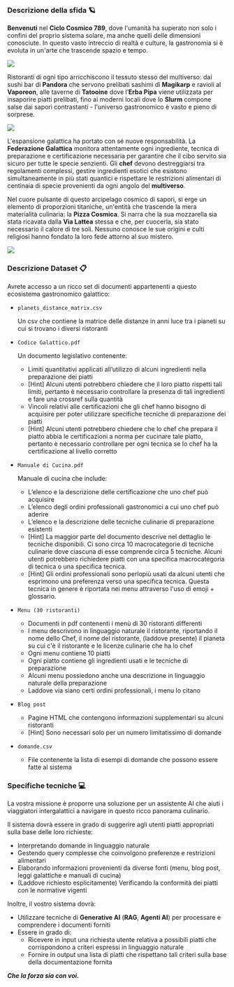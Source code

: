 ### Descrizione della sfida 🪐

**Benvenuti** nel **Ciclo Cosmico 789**, dove l'umanità ha superato non solo i confini del proprio sistema solare, ma anche quelli delle dimensioni conosciute. In questo vasto intreccio di realtà e culture, la gastronomia si è evoluta in un'arte che trascende spazio e tempo. 

![](https://www.googleapis.com/download/storage/v1/b/kaggle-user-content/o/inbox%2F6840884%2Fd4cd3a9d619dec67942e5344dcacf9e4%2F9gw32h.gif?generation=1737047022355670&alt=media)

Ristoranti di ogni tipo arricchiscono il tessuto stesso del multiverso: dai sushi bar di **Pandora** che servono prelibati sashimi di **Magikarp** e ravioli al **Vaporeon**, alle taverne di **Tatooine** dove l’**Erba Pipa** viene utilizzata per insaporire piatti prelibati, fino ai moderni locali dove lo **Slurm** compone salse dai sapori contrastanti - l'universo gastronomico è vasto e pieno di sorprese.

![](https://www.googleapis.com/download/storage/v1/b/kaggle-user-content/o/inbox%2F6840884%2F888315aac2d2bdd249e8df8fc79f8043%2Fimage.png?generation=1737046855158236&alt=media)

L'espansione galattica ha portato con sé nuove responsabilità. La **Federazione Galattica** monitora attentamente ogni ingrediente, tecnica di preparazione e certificazione necessaria per garantire che il cibo servito sia sicuro per tutte le specie senzienti. Gli **chef** devono destreggiarsi tra regolamenti complessi, gestire ingredienti esotici che esistono simultaneamente in più stati quantici e rispettare le restrizioni alimentari di centinaia di specie provenienti da ogni angolo del **multiverso**.

Nel cuore pulsante di questo arcipelago cosmico di sapori, si erge un elemento di proporzioni titaniche, un'entità che trascende la mera materialità culinaria: la **Pizza Cosmica**. Si narra che la sua mozzarella sia stata ricavata dalla **Via Lattea** stessa e che, per cuocerla, sia stato necessario il calore di tre soli. Nessuno conosce le sue origini e culti religiosi hanno fondato la loro fede attorno al suo mistero.

![](https://www.googleapis.com/download/storage/v1/b/kaggle-user-content/o/inbox%2F6840884%2F0c07b3e6f34ac48b9bb627387ce71531%2FTesto%20del%20paragrafo%20(1).png?generation=1737047186767633&alt=media)

### Descrizione Dataset 📋

Avrete accesso a un ricco set di documenti appartenenti a questo ecosistema gastronomico galattico:

- `planets_distance_matrix.csv`
    
    Un csv che contiene la matrice delle distanze in anni luce tra i pianeti su cui si trovano i diversi ristoranti
    
- `Codice Galattico.pdf`
    
    Un documento legislativo contenente:
    
    - Limiti quantitativi applicati all’utilizzo di alcuni ingredienti nella preparazione dei piatti
    - \[Hint\] Alcuni utenti potrebbero chiedere che il loro piatto rispetti tali limiti, pertanto è necessario controllare la presenza di tali ingredienti e fare una crossref sulla quantità
    - Vincoli relativi alle certificazioni che gli chef hanno bisogno di acquisire per poter utilizzare specifiche tecniche di preparazione dei piatti
    - \[Hint\] Alcuni utenti potrebbero chiedere che lo chef che prepara il piatto abbia le certificazioni a norma per cucinare tale piatto, pertanto è necessario controllare per ogni tecnica se lo chef ha la certificazione al livello corretto

- `Manuale di Cucina.pdf`
    
    Manuale di cucina che include:
    
    - L’elenco e la descrizione delle certificazione che uno chef può acquisire
    - L’elenco degli ordini professionali gastronomici a cui uno chef può aderire
    - L’elenco e la descrizione delle tecniche culinarie di preparazione esistenti
    - [Hint] La maggior parte del documento descrive nel dettaglio le tecniche disponibili. Ci sono circa 10 macrocategorie di tecniche culinarie dove ciascuna di esse comprende circa 5 tecniche. Alcuni utenti potrebbero richiedere piatti con una specifica macrocategoria di tecnica o una specifica tecnica.
    - [Hint] Gli ordini professionali sono perlopiù usati da alcuni utenti che esprimono una preferenza verso una specifica tecnica. Questa tecnica in genere è riportata nei menu attraverso l'uso di  emoji + glossario.

- `Menu (30 ristoranti)`
    
    - Documenti in pdf contenenti i menù di 30 ristoranti differenti
    - I menu descrivono in linguaggio naturale il ristorante, riportando il nome dello Chef, il nome del ristorante, (laddove presente) il pianeta su cui c'è il ristorante e le licenze culinarie che ha lo chef
    - Ogni menu contiene 10 piatti
    - Ogni piatto contiene gli ingredienti usati e le tecniche di preparazione
    - Alcuni menu possiedono anche una descrizione in linguaggio naturale della preparazione
    - Laddove via siano certi ordini professionali, i menu lo citano
    
- `Blog post`
    
    - Pagine HTML che contengono informazioni supplementari su alcuni ristoranti
    - \[Hint\] Sono necessari solo per un numero limitatissimo di domande

- `domande.csv`
    - File contenente la lista di esempi di domande che possono essere fatte al sistema

### Specifiche tecniche 💻

La vostra missione è proporre una soluzione per un assistente AI che aiuti i viaggiatori intergalattici a navigare in questo ricco panorama culinario.

Il sistema dovrà essere in grado di suggerire agli utenti piatti appropriati sulla base delle loro richieste:

- Interpretando domande in linguaggio naturale
- Gestendo query complesse che coinvolgono preferenze e restrizioni alimentari
- Elaborando informazioni provenienti da diverse fonti (menu, blog post, leggi galattiche e manuali di cucina)
- (Laddove richiesto esplicitamente) Verificando la conformità dei piatti con le normative vigenti

Inoltre, il vostro sistema dovrà:

- Utilizzare tecniche di **Generative AI** (**RAG**, **Agenti AI**) per processare e comprendere i documenti forniti
- Essere in grado di:
    - Ricevere in input una richiesta utente relativa a possibili piatti che corrispondono a criteri espressi in linguaggio naturale
    - Fornire in output una lista di piatti che rispettano tali criteri sulla base della documentazione fornita

***Che la forza sia con voi.***